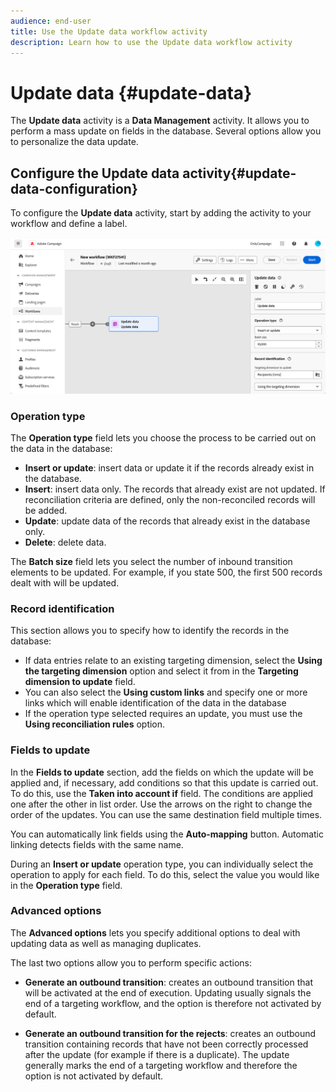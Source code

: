 ```yaml
---
audience: end-user
title: Use the Update data workflow activity
description: Learn how to use the Update data workflow activity
---
```

# Update data {#update-data}

The **Update data** activity is a **Data Management** activity. It allows you to perform a mass update on fields in the database. Several options allow you to personalize the data update.

<!--
The **Operation type** field lets you choose the process to be carried out on the data in the database. Select the first option to add data or update (it if it has already been added). You can also only add data, only update data, or delete data. Select the **Update and merge collections** to select a primary record to link duplicates to, and delete those duplicates safely

Specify how to identify the records in the database: if data relate to an existing targeting dimension, select the **Using the targeting dimension** option and select the targeting dimension and fields to update. Otherwise, specify one or more custom links to identify the data in the database, or direct use of reconciliation keys.

Select the fields to update and reconciliation settings. You can use the **Auto-mapping** option to automatically identify the fields to be updated.

The **Advanced options** section let you specify additional settings to manage data and duplicates.

Toggle the **Generate an outbound transition** option to add an outbound transition that will be activated at the end of the execution of the **Update data** activity. The update generally marks the end of a targeting workflow and therefore the option is not activated by default.

Toggle the **Generate an outbound transition for rejects** option to add an outbound transition containing records that have not been correctly processed after the update (for example if there is a duplicate). The update generally marks the end of a targeting workflow and therefore the option is not activated by default.
-->

## Configure the Update data activity{#update-data-configuration}

To configure the **Update data** activity, start by adding the activity to your workflow and define a label.

![](../assets/workflow-update-data.png)

### Operation type

The **Operation type** field lets you choose the process to be carried out on the data in the database:

* **Insert or update**: insert data or update it if the records already exist in the database.
* **Insert**: insert data only. The records that already exist are not updated. If reconciliation criteria are defined, only the non-reconciled records will be added.
* **Update**: update data of the records that already exist in the database only.
* **Delete**: delete data.

The **Batch size** field lets you select the number of inbound transition elements to be updated. For example, if you state 500, the first 500 records dealt with will be updated.

### Record identification

This section allows you to specify how to identify the records in the database:

* If data entries relate to an existing targeting dimension, select the **Using the targeting dimension** option and select it from in the **Targeting dimension to update** field.
* You can also select the **Using custom links** and specify one or more links which will enable identification of the data in the database 
* If the operation type selected requires an update, you must use the **Using reconciliation rules** option.

### Fields to update

In the **Fields to update** section, add the fields on which the update will be applied and, if necessary, add conditions so that this update is carried out. To do this, use the **Taken into account if** field. The conditions are applied one after the other in list order. Use the arrows on the right to change the order of the updates. You can use the same destination field multiple times.

You can automatically link fields using the **Auto-mapping** button. Automatic linking detects fields with the same name.

During an **Insert or update** operation type, you can individually select the operation to apply for each field. To do this, select the value you would like in the **Operation type** field.

### Advanced options

The **Advanced options** lets you specify additional options to deal with updating data as well as managing duplicates.

<!--
* **Disable automatic key management**
* **Disable audit**
* **Empty the destination value if the source value is empty**
* **Update all columns with matching names**
* **Ignore records which concern the same target**: only the first in the list of expressions will be considered
-->

The last two options allow you to perform specific actions:

* **Generate an outbound transition**: creates an outbound transition that will be activated at the end of execution. Updating usually signals the end of a targeting workflow, and the option is therefore not activated by default.

* **Generate an outbound transition for the rejects**: creates an outbound transition containing records that have not been correctly processed after the update (for example if there is a duplicate). The update generally marks the end of a targeting workflow and therefore the option is not activated by default.
